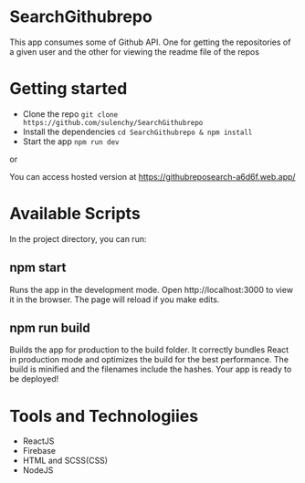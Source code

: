 # SearchGithubrepo
This app consumes some of Github API. One for getting the repositories of a given user and the other for viewing the readme file of the repos

# Getting started

- Clone the repo `git clone https://github.com/sulenchy/SearchGithubrepo`
- Install the dependencies `cd SearchGithubrepo & npm install`
- Start the app `npm run dev`

or 

You can access hosted version at https://githubreposearch-a6d6f.web.app/

# Available Scripts
In the project directory, you can run:

## npm start

Runs the app in the development mode.
Open http://localhost:3000 to view it in the browser.
The page will reload if you make edits.

## npm run build

Builds the app for production to the build folder.
It correctly bundles React in production mode and optimizes the build for the best performance.
The build is minified and the filenames include the hashes.
Your app is ready to be deployed!

# Tools and Technologiies

- ReactJS
- Firebase
- HTML and SCSS(CSS)
- NodeJS

